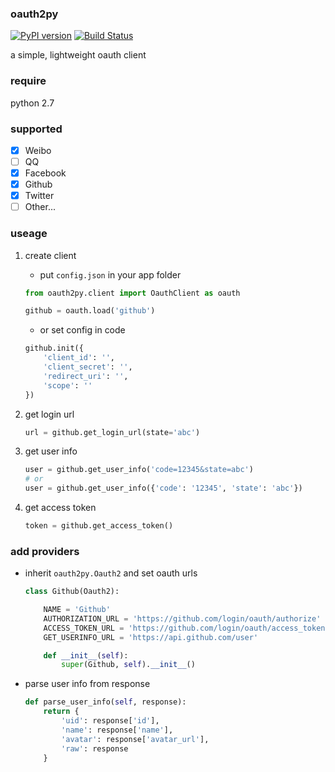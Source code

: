 
### oauth2py
[![PyPI version]][PyPI]
[![Build Status]][Travis CI]

a simple, lightweight oauth client

### require

python 2.7

### supported
- [x] Weibo
- [ ] QQ
- [x] Facebook
- [x] Github
- [x] Twitter
- [ ] Other...

### useage
1. create client
    - put `config.json` in your app folder

    ```python
    from oauth2py.client import OauthClient as oauth

    github = oauth.load('github')
    ```
    - or set config in code

    ```python
    github.init({
        'client_id': '',
        'client_secret': '',
        'redirect_uri': '',
        'scope': ''
    })
    ```

2. get login url

    ```python
    url = github.get_login_url(state='abc')
    ```

3. get user info

    ```python
    user = github.get_user_info('code=12345&state=abc')
    # or
    user = github.get_user_info({'code': '12345', 'state': 'abc'})
    ```

4. get access token

    ```python
    token = github.get_access_token()
    ```

### add providers
- inherit `oauth2py.Oauth2` and set oauth urls

    ```python
    class Github(Oauth2):

        NAME = 'Github'
        AUTHORIZATION_URL = 'https://github.com/login/oauth/authorize'
        ACCESS_TOKEN_URL = 'https://github.com/login/oauth/access_token'
        GET_USERINFO_URL = 'https://api.github.com/user'

        def __init__(self):
            super(Github, self).__init__()

    ```

- parse user info from response

    ```python
    def parse_user_info(self, response):
        return {
            'uid': response['id'],
            'name': response['name'],
            'avatar': response['avatar_url'],
            'raw': response
        }
    ```


[PyPI]:              https://pypi.python.org/pypi/oauth2py
[PyPI version]:      https://img.shields.io/pypi/v/oauth2py.svg?style=flat
[Build Status]:      https://img.shields.io/travis/shadowsocks/shadowsocks/master.svg?style=flat
[Travis CI]:         https://travis-ci.org/caoyue/oauth2py
